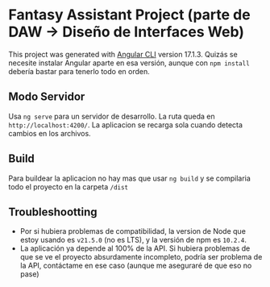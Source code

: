# Fantasy Assistant Project (parte de DAW -> Diseño de Interfaces Web)

This project was generated with [Angular CLI](https://github.com/angular/angular-cli) version 17.1.3. Quizás se necesite instalar Angular aparte en esa versión, aunque con `npm install` debería bastar para tenerlo todo en orden. 

## Modo Servidor
Usa `ng serve` para un servidor de desarrollo. La ruta queda en `http://localhost:4200/`. La aplicacion se recarga sola cuando detecta cambios en los archivos.

## Build
Para buildear la aplicacion no hay mas que usar `ng build` y se compilaria todo el proyecto en la carpeta `/dist`

## Troubleshootting
- Por si hubiera problemas de compatibilidad, la version de Node que estoy usando es `v21.5.0` (no es LTS), y la versión de npm es `10.2.4`.
- La aplicación ya depende al 100% de la API. Si hubiera problemas de que se ve el proyecto absurdamente incompleto, podría ser problema de la API, contáctame en ese caso (aunque me aseguraré de que eso no pase)
